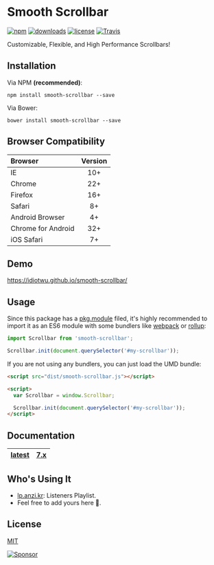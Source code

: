 # Smooth Scrollbar

[![npm](https://img.shields.io/npm/v/smooth-scrollbar.svg?style=flat-square)](https://www.npmjs.com/package/smooth-scrollbar)
[![downloads](https://img.shields.io/npm/dt/smooth-scrollbar.svg?style=flat-square)](https://www.npmjs.com/package/smooth-scrollbar)
[![license](https://img.shields.io/npm/l/smooth-scrollbar.svg?style=flat-square)](LICENSE)
[![Travis](https://img.shields.io/travis/idiotWu/smooth-scrollbar.svg)](https://travis-ci.org/idiotWu/smooth-scrollbar)

Customizable, Flexible, and High Performance Scrollbars!

## Installation

Via NPM **(recommended)**:

```
npm install smooth-scrollbar --save
```

Via Bower:

```
bower install smooth-scrollbar --save
```

## Browser Compatibility

| Browser | Version |
| :------ | :-----: |
| IE      | 10+     |
| Chrome  | 22+     |
| Firefox | 16+     |
| Safari  | 8+      |
| Android Browser | 4+ |
| Chrome for Android | 32+ |
| iOS Safari | 7+ |

## Demo

https://idiotwu.github.io/smooth-scrollbar/

## Usage

Since this package has a [pkg.module](https://github.com/rollup/rollup/wiki/pkg.module) filed, it's highly recommended to import it as an ES6 module with some bundlers like [webpack](https://webpack.js.org/) or [rollup](https://rollupjs.org/):

```js
import Scrollbar from 'smooth-scrollbar';

Scrollbar.init(document.querySelector('#my-scrollbar'));
```

If you are not using any bundlers, you can just load the UMD bundle:

```html
<script src="dist/smooth-scrollbar.js"></script>

<script>
  var Scrollbar = window.Scrollbar;

  Scrollbar.init(document.querySelector('#my-scrollbar'));
</script>
```

## Documentation

| [latest](docs) | [7.x](https://github.com/idiotWu/smooth-scrollbar/tree/7.x) |
|----|----|

## Who's Using It

- [lp.anzi.kr](http://lp.anzi.kr/): Listeners Playlist.
- Feel free to add yours here 🤗.

## License

[MIT](LICENSE)

[![Sponsor](https://app.codesponsor.io/embed/haJ2RqCqwBLZtPKnMNBYgn4M/idiotWu/smooth-scrollbar.svg)](https://app.codesponsor.io/link/haJ2RqCqwBLZtPKnMNBYgn4M/idiotWu/smooth-scrollbar)
